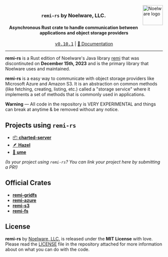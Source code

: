 <img src="https://cdn.floofy.dev/images/trans.png" alt="Noelware logo" align="right" width="64" height="64" />
<div align="center">
    <h3><code>remi-rs</code> by Noelware, LLC.</h3>
    <h4>Asynchronous Rust crate to handle communication between applications and object storage providers</h4>
    <kbd><a href="https://github.com/Noelware/remi-rs/releases/0.10.1">v0.10.1</a></kbd> | <a href="https://docs.rs/remi">📜 Documentation</a>
    <hr />
</div>

**remi-rs** is a Rust edition of Noelware's Java library [remi](https://github.com/Noelware/remi) that was discontinuted on **December 15th, 2023** and is the primary library that Noelware uses and maintained.

**remi-rs** is a easy way to communicate with object storage providers like Microsoft Azure and Amazon S3. It is an abstraction on common methods (like fetching, creating, listing, etc.) called a "storage service" where it implements a set of methods that is commonly used in applications.

**Warning** — All code in the repository is VERY EXPERIMENTAL and things can break at anytime & be removed without any notice.

## Projects using `remi-rs`
- [📦 **charted-server**](https://github.com/charted-dev/charted)
- [🪶 **Hazel**](https://github.com/Noelware/hazel)
- [🐾 **ume**](https://github.com/auguwu/ume)

*(Is your project using `remi-rs`? You can link your project here by submitting a PR!)*

## Official Crates
- [**remi-gridfs**](https://crates.io/crates/remi-gridfs)
- [**remi-azure**](https://crates.io/crates/remi-azure)
- [**remi-s3**](https://crates.io/crates/remi-s3)
- [**remi-fs**](https://crates.io/crates/remi-fs)

## License
**remi-rs** by [Noelware, LLC.](https://noelware.org) is released under the **MIT License** with love. Please read the [LICENSE](/LICENSE) file in the repository attached for more information about on what you can do with the code.
